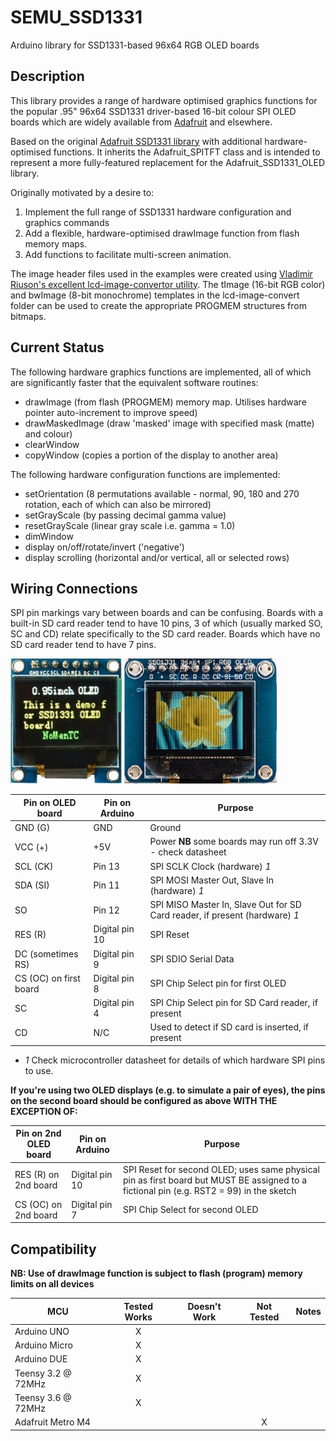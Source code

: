 # SEMU\_SSD1331

Arduino library for SSD1331-based 96x64 RGB OLED boards

## Description

This library provides a range of hardware optimised graphics functions for the popular .95" 96x64 SSD1331 driver-based 16-bit 
colour SPI OLED boards which are widely available from [Adafruit](https://www.adafruit.com/product/684) and elsewhere.  

Based on the original [Adafruit SSD1331 library](https://github.com/adafruit/Adafruit-SSD1331-OLED-Driver-Library-for-Arduino) with additional hardware-optimised functions. 
It inherits the Adafruit_SPITFT class and is intended to represent a more fully-featured replacement for the Adafruit_SSD1331_OLED library.

Originally motivated by a desire to: 
1. Implement the full range of SSD1331 hardware configuration and graphics commands
2. Add a flexible, hardware-optimised drawImage function from flash memory maps.
3. Add functions to facilitate multi-screen animation.

The image header files used in the examples were created using [Vladimir Riuson's excellent lcd-image-convertor utility](https://github.com/riuson/lcd-image-converter). 
The tImage (16-bit RGB color) and bwImage (8-bit monochrome) templates in the lcd-image-convert folder can be used to create the appropriate PROGMEM structures from bitmaps.

## Current Status

The following hardware graphics functions are implemented, all of which are significantly faster that the equivalent software routines:
* drawImage (from flash (PROGMEM) memory map. Utilises hardware pointer auto-increment to improve speed)
* drawMaskedImage (draw 'masked' image with specified mask (matte) and colour)
* clearWindow
* copyWindow (copies a portion of the display to another area)

The following hardware configuration functions are implemented:
* setOrientation (8 permutations available - normal, 90, 180 and 270 rotation, each of which can also be mirrored)
* setGrayScale (by passing decimal gamma value)
* resetGrayScale (linear gray scale i.e. gamma = 1.0)
* dimWindow
* display on/off/rotate/invert ('negative')
* display scrolling (horizontal and/or vertical, all or selected rows)

## Wiring Connections

<!-- START WIRING TABLE -->

SPI pin markings vary between boards and can be confusing. Boards with a built-in SD card reader tend to have 10 pins, 3 of which (usually marked SO, 
SC and CD) relate specifically to the SD card reader. Boards which have no SD card reader tend to have 7 pins.

![oled_noSDreader](/OLED_type1.jpg) ![oled_withSDreader](/OLED_type2.jpg)

Pin on OLED board       | Pin on Arduino | Purpose
----------------------- | -------------- | ------------------------------------------------------ 
GND (G)                 | GND            | Ground
VCC (\+)                | +5V            | Power **NB** some boards may run off 3.3V - check datasheet
SCL (CK)                | Pin 13         | SPI SCLK Clock (hardware) *1*
SDA (SI)                | Pin 11         | SPI MOSI Master Out, Slave In (hardware) *1*
SO                      | Pin 12         | SPI MISO Master In, Slave Out for SD Card reader, if present (hardware) *1*
RES (R)                 | Digital pin 10 | SPI Reset 
DC (sometimes RS)       | Digital pin 9  | SPI SDIO Serial Data
CS (OC) on first board  | Digital pin 8  | SPI Chip Select pin for first OLED
SC                      | Digital pin 4  | SPI Chip Select pin for SD Card reader, if present
CD                      | N/C            | Used to detect if SD card is inserted, if present

* *1* Check microcontroller datasheet for details of which hardware SPI pins to use.

**If you're using two OLED displays (e.g. to simulate a pair of eyes), the pins on the second board should be configured as above WITH THE EXCEPTION OF:**

Pin on 2nd OLED board   | Pin on Arduino | Purpose
----------------------- | -------------- | ------------------------------------------------------ 
RES (R) on 2nd board    | Digital pin 10 | SPI Reset for second OLED; uses same physical pin as first board but MUST BE assigned to a fictional pin (e.g. RST2 = 99) in the sketch
CS (OC) on 2nd board    | Digital pin 7  | SPI Chip Select for second OLED

<!-- END WIRING TABLE -->

<!-- START COMPATIBILITY TABLE -->

## Compatibility

**NB: Use of drawImage function is subject to flash (program) memory limits on all devices**

MCU                | Tested Works | Doesn't Work | Not Tested  | Notes
------------------ | :----------: | :----------: | :---------: | -----
Arduino UNO        |      X       |              |             | 
Arduino Micro      |      X       |              |             | 
Arduino DUE        |      X       |              |             | 
Teensy 3.2 @ 72MHz |      X       |              |             | 
Teensy 3.6 @ 72MHz |      X       |              |             |
Adafruit Metro M4  |              |     	     |     X       |

<!-- END COMPATIBILITY TABLE -->
